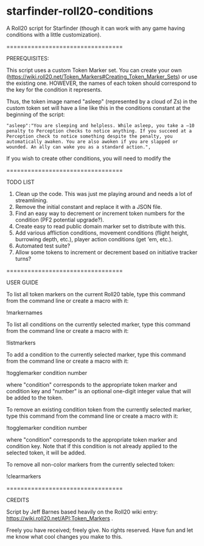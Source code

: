 # starfinder-roll20-conditions

A Roll20 script for Starfinder (though it can work with any game having conditions with a little customization).

=================================

PREREQUISITES:

This script uses a custom Token Marker set. You can create your own (https://wiki.roll20.net/Token_Markers#Creating_Token_Marker_Sets) or use the existing one. HOWEVER, the names of each token should correspond to the key for the condition it represents. 

Thus, the token image named "asleep" (represented by a cloud of Zs) in the custom token set will have a line like this in the conditions constant at the beginning of the script:

    "asleep":"You are sleeping and helpless. While asleep, you take a –10 penalty to Perception checks to notice anything. If you succeed at a Perception check to notice something despite the penalty, you automatically awaken. You are also awoken if you are slapped or wounded. An ally can wake you as a standard action.",

If you wish to create other conditions, you will need to modify the 


=================================

TODO LIST

1. Clean up the code. This was just me playing around and needs a lot of streamlining.
2. Remove the initial constant and replace it with a JSON file.
3. Find an easy way to decrement or increment token numbers for the condition (PF2 potential upgrade?).
4. Create easy to read public domain marker set to distribute with this.
5. Add various affliction conditions, movement conditions (flight height, burrowing depth, etc.), player action conditions (get 'em, etc.).
6. Automated test suite?
7. Allow some tokens to increment or decrement based on initiative tracker turns?

=================================

USER GUIDE

To list all token markers on the current Roll20 table, type this command from the command line or create a macro with it:

  !markernames

To list all conditions on the currently selected marker, type this command from the command line or create a macro with it:

  !listmarkers
  
To add a condition to the currently selected marker, type this command from the command line or create a macro with it:

  !togglemarker condition number

where "condition" corresponds to the appropriate token marker and condition key and "number" is an optional one-digit integer value that will be added to the token.

To remove an existing condition token from the currently selected marker, type this command from the command line or create a macro with it:

  !togglemarker condition number

where "condition" corresponds to the appropriate token marker and condition key. Note that if this condition is not already applied to the selected token, it will be added.

To remove all non-color markers from the currently selected token: 

  !clearmarkers

=================================

CREDITS

Script by Jeff Barnes based heavily on the Roll20 wiki entry: https://wiki.roll20.net/API:Token_Markers .

Freely you have received; freely give. No rights reserved. Have fun and let me know what cool changes you make to this.
  
